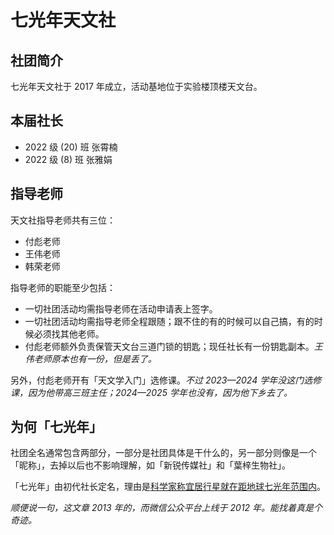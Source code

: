 # 七光年天文社

## 社团简介

七光年天文社于 2017 年成立，活动基地位于实验楼顶楼天文台。

## 本届社长

- 2022 级 (20) 班 张霄楠
- 2022 级 (8) 班 张雅娟

## 指导老师

天文社指导老师共有三位：

- 付彪老师
- 王伟老师
- 韩荣老师

指导老师的职能至少包括：

- 一切社团活动均需指导老师在活动申请表上签字。
- 一切社团活动均需指导老师全程跟随；跟不住的有的时候可以自己搞，有的时候必须找其他老师。
- 付彪老师额外负责保管天文台三道门锁的钥匙；现任社长有一份钥匙副本。*王伟老师原本也有一份，但是丢了。*

另外，付彪老师开有「天文学入门」选修课。*不过 2023—2024 学年没这门选修课，因为他带高三班主任；2024—2025 学年也没有，因为他下乡去了。*

## 为何「七光年」

社团全名通常包含两部分，一部分是社团具体是干什么的，另一部分则像是一个「昵称」，去掉以后也不影响理解，如「新锐传媒社」和「葉梓生物社」。

「七光年」由初代社长定名，理由是[科学家称宜居行星就在距地球七光年范围内](https://mp.weixin.qq.com/s/?__biz=MjM5MjA0Nzk0MA==&appmsgid=10000312&itemidx=3)。

*顺便说一句，这文章 2013 年的，而微信公众平台上线于 2012 年。能找着真是个奇迹。*
